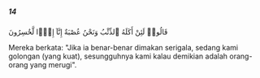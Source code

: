 ##### 14

<span class="ayah">قَالُوا۟ لَئِنْ أَكَلَهُ ٱلذِّئْبُ وَنَحْنُ عُصْبَةٌ إِنَّآ إِذًۭا لَّخَٰسِرُونَ</span>

<span class="ayah_translation">Mereka berkata: "Jika ia benar-benar dimakan serigala, sedang kami golongan (yang kuat), sesungguhnya kami kalau demikian adalah orang-orang yang merugi".</span>
